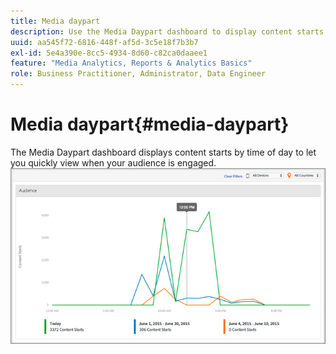 ```yaml
---
title: Media daypart
description: Use the Media Daypart dashboard to display content starts by time of day and analyze when your audience is engaged.
uuid: aa545f72-6816-448f-af5d-3c5e18f7b3b7
exl-id: 5e4a390e-8cc5-4934-8d60-c82ca0daaee1
feature: "Media Analytics, Reports & Analytics Basics"
role: Business Practitioner, Administrator, Data Engineer
---
```

# Media daypart{#media-daypart}

The Media Daypart dashboard displays content starts by time of day to let you quickly view when your audience is engaged.  ![](assets/video-daypart-report.png)
